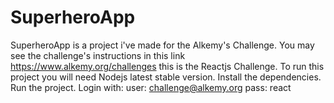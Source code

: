 # SuperheroApp 

SuperheroApp is a project i've made for the Alkemy's Challenge. You may see the challenge's instructions in this link https://www.alkemy.org/challenges this is the Reactjs Challenge. 
To run this project you will need Nodejs latest stable version.
Install the dependencies.
Run the project.
Login with:
user: challenge@alkemy.org
pass: react
